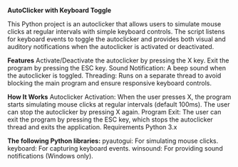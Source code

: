 **AutoClicker with Keyboard Toggle**

This Python project is an autoclicker that allows users to simulate mouse clicks at regular intervals with simple keyboard controls. The script listens for keyboard events to toggle the autoclicker and provides both visual and auditory notifications when the autoclicker is activated or deactivated.

**Features**
Activate/Deactivate the autoclicker by pressing the X key.
Exit the program by pressing the ESC key.
Sound Notification: A beep sound when the autoclicker is toggled.
Threading: Runs on a separate thread to avoid blocking the main program and ensure responsive keyboard controls.

**How It Works**
Autoclicker Activation: When the user presses X, the program starts simulating mouse clicks at regular intervals (default 100ms). The user can stop the autoclicker by pressing X again.
Program Exit: The user can exit the program by pressing the ESC key, which stops the autoclicker thread and exits the application.
Requirements
Python 3.x

**The following Python libraries:**
pyautogui: For simulating mouse clicks.
keyboard: For capturing keyboard events.
winsound: For providing sound notifications (Windows only).